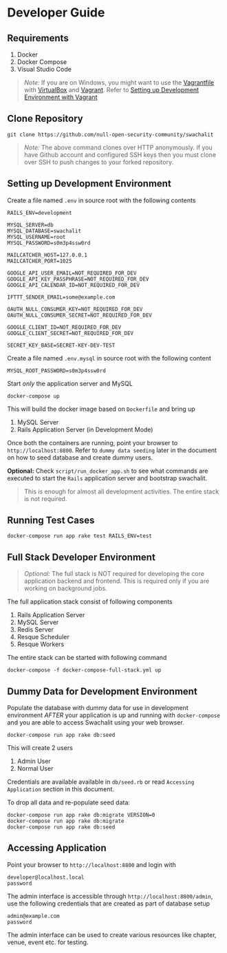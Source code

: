 # Developer Guide

## Requirements

1. Docker
2. Docker Compose
3. Visual Studio Code

> *Note:* If you are on Windows, you might want to use the [Vagrantfile](https://github.com/null-open-security-community/swachalit/blob/master/Vagrantfile) with [VirtualBox](https://www.virtualbox.org/wiki/Downloads) and [Vagrant](https://www.vagrantup.com/downloads.html). Refer to [Setting up Development Environment with Vagrant](vagrant.md)

## Clone Repository

```
git clone https://github.com/null-open-security-community/swachalit
```

> *Note:* The above command clones over HTTP anonymously. If you have Github account and configured SSH keys then you must clone over SSH to push changes to your forked repository.

## Setting up Development Environment

Create a file named `.env` in source root with the following contents

```
RAILS_ENV=development

MYSQL_SERVER=db
MYSQL_DATABASE=swachalit
MYSQL_USERNAME=root
MYSQL_PASSWORD=s0m3p4ssw0rd

MAILCATCHER_HOST=127.0.0.1
MAILCATCHER_PORT=1025

GOOGLE_API_USER_EMAIL=NOT_REQUIRED_FOR_DEV
GOOGLE_API_KEY_PASSPHRASE=NOT_REQUIRED_FOR_DEV
GOOGLE_API_CALENDAR_ID=NOT_REQUIRED_FOR_DEV

IFTTT_SENDER_EMAIL=some@example.com

OAUTH_NULL_CONSUMER_KEY=NOT_REQUIRED_FOR_DEV
OAUTH_NULL_CONSUMER_SECRET=NOT_REQUIRED_FOR_DEV

GOOGLE_CLIENT_ID=NOT_REQUIRED_FOR_DEV
GOOGLE_CLIENT_SECRET=NOT_REQUIRED_FOR_DEV

SECRET_KEY_BASE=SECRET-KEY-DEV-TEST
```

Create a file named `.env.mysql` in source root with the following content

```
MYSQL_ROOT_PASSWORD=s0m3p4ssw0rd
```

Start *only* the application server and MySQL

```
docker-compose up
```

This will build the docker image based on `Dockerfile` and bring up

1. MySQL Server
2. Rails Application Server (in Development Mode)

Once both the containers are running, point your browser to `http://localhost:8800`. Refer to `dummy data seeding` later in the document on how to seed database and create dummy users.

**Optional:** Check `script/run_docker_app.sh` to see what commands are executed to start the `Rails` application server and bootstrap swachalit.

> This is enough for almost all development activities. The entire stack is not required.

## Running Test Cases

```
docker-compose run app rake test RAILS_ENV=test
```

## Full Stack Developer Environment

> *Optional:* The full stack is NOT required for developing the core application backend and frontend. This is required only if you are working on background jobs.

The full application stack consist of following components

1. Rails Application Server
2. MySQL Server
3. Redis Server
4. Resque Scheduler
5. Resque Workers

The entire stack can be started with following command

```
docker-compose -f docker-compose-full-stack.yml up
```

## Dummy Data for Development Environment

Populate the database with dummy data for use in development environment *AFTER* your application is up and running with `docker-compose` and you are able to access Swachalit using your web browser.

```
docker-compose run app rake db:seed
```

This will create 2 users

1. Admin User
2. Normal User

Credentials are available available in `db/seed.rb` or read `Accessing Application` section in this document.

To drop all data and re-populate seed data:

```
docker-compose run app rake db:migrate VERSION=0
docker-compose run app rake db:migrate
docker-compose run app rake db:seed
```

## Accessing Application

Point your browser to `http://localhost:8800` and login with

```
developer@localhost.local
password
```

The admin interface is accessible through `http://localhost:8800/admin`, use the following credentials that are created as part of database setup

```
admin@example.com
password
```

The admin interface can be used to create various resources like chapter, venue, event etc. for testing.
